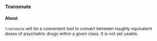 ### Transmute

#### About
`transmute` will be a convenient tool to convert between roughly equivalent doses of psychiatric drugs within a given class. It is not yet usable.